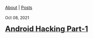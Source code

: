 <a href="https://github.com/vinagrsec">About</a> | <a href="https://vinagrsec.github.io">Posts</a>
<br>
<br>
<font size="-1">Oct 08, 2021</font>

<a href="https://vinagrsec.github.io/android-hacking-part-1"><font size="+2"><b>Android Hacking Part-1</b></font></a>
